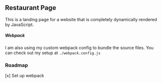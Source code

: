 ## Restaurant Page

This is a landing page for a website that is completely dynamically rendered by JavaScript. 

#####  Webpack
I am also using my custom webpack config to bundle the source files. You can check out my setup at `./webpack.config.js`

### Roadmap
[x] Set up webpack